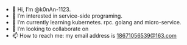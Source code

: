 - 👋 Hi, I’m @k0nAn-1123.
- 👀 I’m interested in service-side programing.
- 🌱 I’m currently learning kubernetes. rpc. golang and micro-service.
- 💞️ I’m looking to collaborate on 
- 📫 How to reach me: my email address is 18671056539@163.com

<!---
k0nAn-1123/k0nAn-1123 is a ✨ special ✨ repository because its `README.md` (this file) appears on your GitHub profile.
You can click the Preview link to take a look at your changes.
--->
